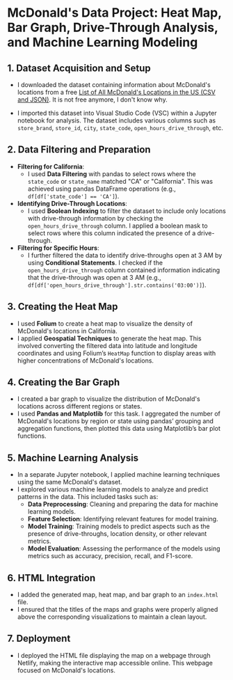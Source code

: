 # McDonald's Data Project: Heat Map, Bar Graph, Drive-Through Analysis, and Machine Learning Modeling

## 1. Dataset Acquisition and Setup
- I downloaded the dataset containing information about McDonald's locations from a free [List of All McDonald's Locations in the US (CSV and JSON)](https://data-m8.com/products/list-of-all-mcdonalds-locations-in-the-us-csv-and-json). It is not free anymore, I don't know why. 

- I imported this dataset into Visual Studio Code (VSC) within a Jupyter notebook for analysis. The dataset includes various columns such as `store_brand`, `store_id`, `city`, `state_code`, `open_hours_drive_through`, etc.

## 2. Data Filtering and Preparation
- **Filtering for California**:
  - I used **Data Filtering** with pandas to select rows where the `state_code` or `state_name` matched "CA" or "California". This was achieved using pandas DataFrame operations (e.g., `df[df['state_code'] == 'CA']`).
- **Identifying Drive-Through Locations**:
  - I used **Boolean Indexing** to filter the dataset to include only locations with drive-through information by checking the `open_hours_drive_through` column. I applied a boolean mask to select rows where this column indicated the presence of a drive-through.
- **Filtering for Specific Hours**:
  - I further filtered the data to identify drive-throughs open at 3 AM by using **Conditional Statements**. I checked if the `open_hours_drive_through` column contained information indicating that the drive-through was open at 3 AM (e.g., `df[df['open_hours_drive_through'].str.contains('03:00')]`).

## 3. Creating the Heat Map
- I used **Folium** to create a heat map to visualize the density of McDonald's locations in California.
- I applied **Geospatial Techniques** to generate the heat map. This involved converting the filtered data into latitude and longitude coordinates and using Folium’s `HeatMap` function to display areas with higher concentrations of McDonald's locations.

## 4. Creating the Bar Graph
- I created a bar graph to visualize the distribution of McDonald's locations across different regions or states.
- I used **Pandas and Matplotlib** for this task. I aggregated the number of McDonald's locations by region or state using pandas’ grouping and aggregation functions, then plotted this data using Matplotlib’s bar plot functions.

## 5. Machine Learning Analysis
- In a separate Jupyter notebook, I applied machine learning techniques using the same McDonald's dataset.
- I explored various machine learning models to analyze and predict patterns in the data. This included tasks such as:
  - **Data Preprocessing**: Cleaning and preparing the data for machine learning models.
  - **Feature Selection**: Identifying relevant features for model training.
  - **Model Training**: Training models to predict aspects such as the presence of drive-throughs, location density, or other relevant metrics.
  - **Model Evaluation**: Assessing the performance of the models using metrics such as accuracy, precision, recall, and F1-score.

## 6. HTML Integration
- I added the generated map, heat map, and bar graph to an `index.html` file.
- I ensured that the titles of the maps and graphs were properly aligned above the corresponding visualizations to maintain a clean layout.

## 7. Deployment
- I deployed the HTML file displaying the map on a webpage through Netlify, making the interactive map accessible online. This webpage focused on McDonald's locations.

